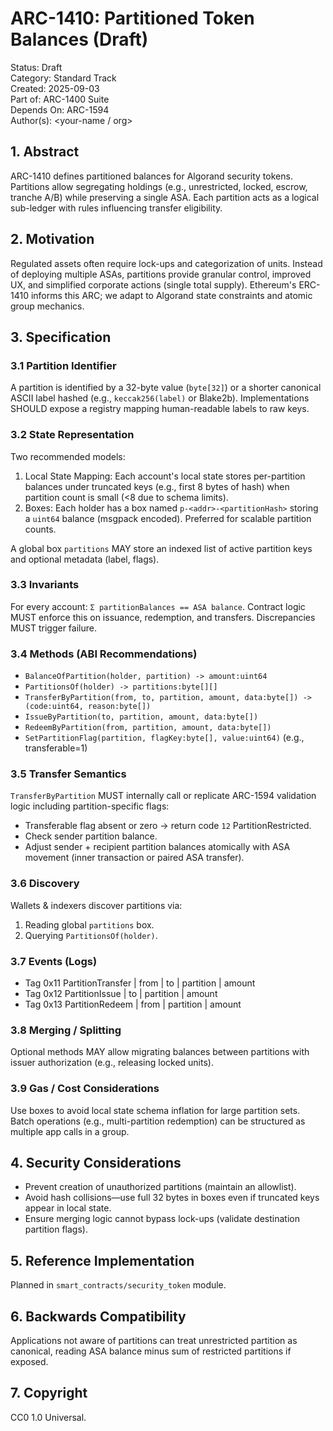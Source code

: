 # ARC-1410: Partitioned Token Balances (Draft)

Status: Draft  
Category: Standard Track  
Created: 2025-09-03  
Part of: ARC-1400 Suite  
Depends On: ARC-1594  
Author(s): <your-name / org>

## 1. Abstract

ARC-1410 defines partitioned balances for Algorand security tokens. Partitions allow segregating holdings (e.g., unrestricted, locked, escrow, tranche A/B) while preserving a single ASA. Each partition acts as a logical sub-ledger with rules influencing transfer eligibility.

## 2. Motivation

Regulated assets often require lock-ups and categorization of units. Instead of deploying multiple ASAs, partitions provide granular control, improved UX, and simplified corporate actions (single total supply). Ethereum's ERC-1410 informs this ARC; we adapt to Algorand state constraints and atomic group mechanics.

## 3. Specification

### 3.1 Partition Identifier

A partition is identified by a 32-byte value (`byte[32]`) or a shorter canonical ASCII label hashed (e.g., `keccak256(label)` or Blake2b). Implementations SHOULD expose a registry mapping human-readable labels to raw keys.

### 3.2 State Representation

Two recommended models:

1. Local State Mapping: Each account's local state stores per-partition balances under truncated keys (e.g., first 8 bytes of hash) when partition count is small (<8 due to schema limits).
2. Boxes: Each holder has a box named `p-<addr>-<partitionHash>` storing a `uint64` balance (msgpack encoded). Preferred for scalable partition counts.

A global box `partitions` MAY store an indexed list of active partition keys and optional metadata (label, flags).

### 3.3 Invariants

For every account: `Σ partitionBalances == ASA balance`. Contract logic MUST enforce this on issuance, redemption, and transfers. Discrepancies MUST trigger failure.

### 3.4 Methods (ABI Recommendations)

- `BalanceOfPartition(holder, partition) -> amount:uint64`
- `PartitionsOf(holder) -> partitions:byte[][]`
- `TransferByPartition(from, to, partition, amount, data:byte[]) -> (code:uint64, reason:byte[])`
- `IssueByPartition(to, partition, amount, data:byte[])`
- `RedeemByPartition(from, partition, amount, data:byte[])`
- `SetPartitionFlag(partition, flagKey:byte[], value:uint64)` (e.g., transferable=1)

### 3.5 Transfer Semantics

`TransferByPartition` MUST internally call or replicate ARC-1594 validation logic including partition-specific flags:

- Transferable flag absent or zero -> return code `12` PartitionRestricted.
- Check sender partition balance.
- Adjust sender + recipient partition balances atomically with ASA movement (inner transaction or paired ASA transfer).

### 3.6 Discovery

Wallets & indexers discover partitions via:

1. Reading global `partitions` box.
2. Querying `PartitionsOf(holder)`.

### 3.7 Events (Logs)

- Tag 0x11 PartitionTransfer | from | to | partition | amount
- Tag 0x12 PartitionIssue | to | partition | amount
- Tag 0x13 PartitionRedeem | from | partition | amount

### 3.8 Merging / Splitting

Optional methods MAY allow migrating balances between partitions with issuer authorization (e.g., releasing locked units).

### 3.9 Gas / Cost Considerations

Use boxes to avoid local state schema inflation for large partition sets. Batch operations (e.g., multi-partition redemption) can be structured as multiple app calls in a group.

## 4. Security Considerations

- Prevent creation of unauthorized partitions (maintain an allowlist).
- Avoid hash collisions—use full 32 bytes in boxes even if truncated keys appear in local state.
- Ensure merging logic cannot bypass lock-ups (validate destination partition flags).

## 5. Reference Implementation

Planned in `smart_contracts/security_token` module.

## 6. Backwards Compatibility

Applications not aware of partitions can treat unrestricted partition as canonical, reading ASA balance minus sum of restricted partitions if exposed.

## 7. Copyright

CC0 1.0 Universal.
